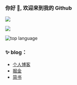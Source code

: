 ### 你好 👋, 欢迎来到我的 Github
<p align="left">
  <a href="https://github.com/maoqitian">
    <img src="https://github-readme-stats.wasabeef.vercel.app/api?username=maoqitian&show_icons=true&line_height=21&show_icons=true&theme=vue" />
  </a>
</p>

<p align="left">
  <a href="https://github.com/maoqitian">
    <img src="https://komarev.com/ghpvc/?username=maoqitian&color=brightgreen&label=👁%20Views" />
  </a>  
</p>

![top language](https://github-readme-stats.vercel.app/api/top-langs/?username=maoqitian&layout=compact&card_width=445)

### ✨ blog：
- [个人博客](https://www.maoqitian.com/)
- [掘金](https://juejin.im/user/59e956626fb9a045204b57d4)
- [简书](https://www.jianshu.com/u/f58cd7ff1a08)

<!--
**maoqitian/maoqitian** is a ✨ _special_ ✨ repository because its `README.md` (this file) appears on your GitHub profile.

Here are some ideas to get you started:

- 🔭 I’m currently working on ...
- 🌱 I’m currently learning ...
- 👯 I’m looking to collaborate on ...
- 🤔 I’m looking for help with ...
- 💬 Ask me about ...
- 📫 How to reach me: ...
- 😄 Pronouns: ...
- ⚡ Fun fact: ...
-->
